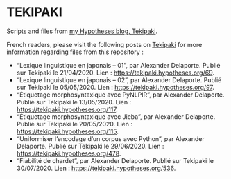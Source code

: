 # TEKIPAKI

Scripts and files from [my Hypotheses blog, Tekipaki](https://tekipaki.hypotheses.org/).

French readers, please visit the following posts on [Tekipaki](https://tekipaki.hypotheses.org/) for more information regarding files from this repository :

* “Lexique linguistique en japonais – 01”, par Alexander Delaporte. Publié sur Tekipaki le 21/04/2020. Lien : https://tekipaki.hypotheses.org/69.
* “Lexique linguistique en japonais – 02”, par Alexander Delaporte. Publié sur Tekipaki le 05/05/2020. Lien : https://tekipaki.hypotheses.org/97.
* “Étiquetage morphosyntaxique avec PyNLPIR”, par Alexander Delaporte. Publié sur Tekipaki le 13/05/2020. Lien : https://tekipaki.hypotheses.org/117.
* “Étiquetage morphosyntaxique avec Jieba”, par Alexander Delaporte. Publié sur Tekipaki le 20/05/2020. Lien : https://tekipaki.hypotheses.org/115.
* “Uniformiser l’encodage d’un corpus avec Python”, par Alexander Delaporte. Publié sur Tekipaki le 29/06/2020. Lien : https://tekipaki.hypotheses.org/478.
* “Fiabilité de chardet”, par Alexander Delaporte. Publié sur Tekipaki le 30/07/2020. Lien : https://tekipaki.hypotheses.org/536.
